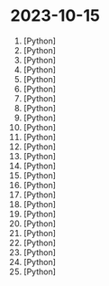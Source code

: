 # 2023-10-15

1. [](https://github.comundefined "We write your reusable computer vision tools. 💜") [Python]
2. [](https://github.comundefined "A collective list of free APIs") [Python]
3. [](https://github.comundefined "a state-of-the-art-level open visual language model") [Python]
4. [](https://github.comundefined "为ChatGPT/GLM提供实用化交互界面，特别优化论文阅读/润色/写作体验，模块化设计，支持自定义快捷按钮&函数插件，支持Python和C++等项目剖析&自译解功能，PDF/LaTex论文翻译&总结功能，支持并行问询多种LLM模型，支持chatglm2等本地模型。兼容文心一言, moss, llama2, rwkv, claude2, 通义千问, 书生, 讯飞星火等。") [Python]
5. [](https://github.comundefined "Collection of library stubs for Python, with static types") [Python]
6. [](https://github.comundefined "LangServe") [Python]
7. [](https://github.comundefined "Show-1: Marrying Pixel and Latent Diffusion Models for Text-to-Video Generation") [Python]
8. [](https://github.comundefined "Official implementation of Separate Anything You Describe") [Python]
9. [](https://github.comundefined "The official repo of Aquila2 series proposed by BAAI, including pretrained & chat large language models.") [Python]
10. [](https://github.comundefined "One place for all the default credentials to assist the Blue/Red teamers activities on finding devices with default password 🛡️") [Python]
11. [](https://github.comundefined "Robust Speech Recognition via Large-Scale Weak Supervision") [Python]
12. [](https://github.comundefined "") [Python]
13. [](https://github.comundefined "Saleor Core: the high performance, composable, headless commerce API.") [Python]
14. [](https://github.comundefined "MindsDB connects AI models to datasources.") [Python]
15. [](https://github.comundefined "Machine Learning Engineering Guides and Tools") [Python]
16. [](https://github.comundefined "") [Python]
17. [](https://github.comundefined "OpenMMLab Pre-training Toolbox and Benchmark") [Python]
18. [](https://github.comundefined "⏩ the open-source autopilot for software development—bring the power of ChatGPT to VS Code and JetBrains") [Python]
19. [](https://github.comundefined "Free and Open Source Machine Translation API. Self-hosted, offline capable and easy to setup.") [Python]
20. [](https://github.comundefined "NEW - YOLOv8 🚀 in PyTorch > ONNX > OpenVINO > CoreML > TFLite") [Python]
21. [](https://github.comundefined "🌟 The Multi-Agent Framework: Given one line Requirement, return PRD, Design, Tasks, Repo") [Python]
22. [](https://github.comundefined "Universal Command Line Interface for Amazon Web Services") [Python]
23. [](https://github.comundefined "You like pytorch? You like micrograd? You love tinygrad! ❤️") [Python]
24. [](https://github.comundefined "Reference implementation for DPO (Direct Preference Optimization)") [Python]
25. [](https://github.comundefined "🤗 Transformers: State-of-the-art Machine Learning for Pytorch, TensorFlow, and JAX.") [Python]
